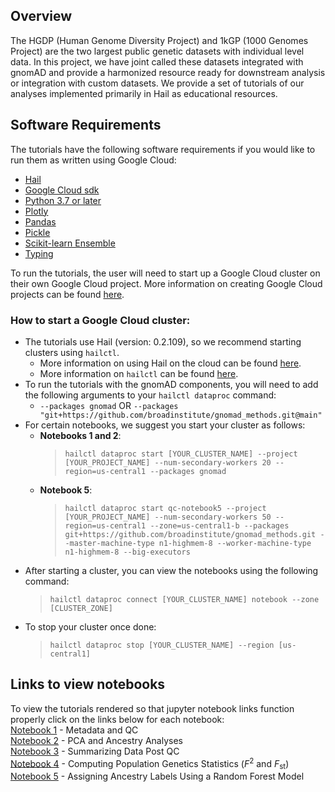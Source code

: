 ## Overview

The HGDP (Human Genome Diversity Project) and 1kGP (1000 Genomes Project) are the two largest public genetic datasets with individual level data. In this project, we have joint called these datasets integrated with gnomAD and provide a harmonized resource ready for downstream analysis or integration with custom datasets. We provide a set of tutorials of our analyses implemented primarily in Hail as educational resources.

## Software Requirements

The tutorials have the following software requirements if you would like to run them as written using Google Cloud:
- [Hail](https://hail.is/#install)
- [Google Cloud sdk](https://cloud.google.com/sdk/docs/install)
- [Python 3.7 or later](https://www.python.org/downloads/)
- [Plotly](https://plotly.com/python/getting-started/)
- [Pandas](https://pandas.pydata.org/getting_started.html)
- [Pickle](https://docs.python.org/3/library/pickle.html#module-pickle)
- [Scikit-learn Ensemble](https://scikit-learn.org/stable/modules/ensemble.html)
- [Typing](https://docs.python.org/3/library/typing.html)

To run the tutorials, the user will need to start up a Google Cloud cluster on their own Google Cloud project. More information on creating Google Cloud projects can be found [here](https://cloud.google.com/resource-manager/docs/creating-managing-projects).

### How to start a Google Cloud cluster:
- The tutorials use Hail (version: 0.2.109), so we recommend starting clusters using `hailctl`. 
    - More information on using Hail on the cloud can be found [here](https://hail.is/docs/0.2/hail_on_the_cloud.html).
    -  More information on `hailctl` can be found [here](https://hail.is/docs/0.2/cloud/google_cloud.html#hailctl-dataproc). 
- To run the tutorials with the gnomAD components, you will need to add the following arguments to your `hailctl dataproc` command:
    - `--packages gnomad` OR `--packages "git+https://github.com/broadinstitute/gnomad_methods.git@main"`
- For certain notebooks, we suggest you start your cluster as follows:
    - **Notebooks 1 and 2**: 
        >`hailctl dataproc start [YOUR_CLUSTER_NAME] --project [YOUR_PROJECT_NAME] --num-secondary-workers 20 --region=us-central1 --packages gnomad` 
    - **Notebook 5**:
        >`hailctl dataproc start qc-notebook5 --project [YOUR_PROJECT_NAME] --num-secondary-workers 50 --region=us-central1 --zone=us-central1-b --packages git+https://github.com/broadinstitute/gnomad_methods.git --master-machine-type n1-highmem-8 --worker-machine-type n1-highmem-8 --big-executors`
- After starting a cluster, you can view the notebooks using the following command:
    >`hailctl dataproc connect [YOUR_CLUSTER_NAME] notebook --zone [CLUSTER_ZONE]`
- To stop your cluster once done:
    >`hailctl dataproc stop [YOUR_CLUSTER_NAME] --region [us-central1]`

## Links to view notebooks
To view the tutorials rendered so that jupyter notebook links function properly click on the links below for each notebook:
<br>[Notebook 1](https://nbviewer.org/github/atgu/hgdp_tgp/blob/master/tutorials/nb1.ipynb) - Metadata and QC
<br>[Notebook 2](https://nbviewer.org/github/atgu/hgdp_tgp/blob/master/tutorials/nb2.ipynb) - PCA and Ancestry Analyses
<br>[Notebook 3](https://nbviewer.org/github/atgu/hgdp_tgp/blob/master/tutorials/nb3.ipynb) - Summarizing Data Post QC
<br>[Notebook 4](https://nbviewer.org/github/atgu/hgdp_tgp/blob/master/tutorials/nb4.ipynb) - Computing Population Genetics Statistics (<em>F</em><sup>2</sup> and <em>F</em><sub>st</sub>)
<br>[Notebook 5](https://nbviewer.org/github/atgu/hgdp_tgp/blob/master/tutorials/nb5.ipynb) - Assigning Ancestry Labels Using a Random Forest Model